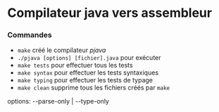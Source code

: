 # Compilateur java vers assembleur

### Commandes

- `make` créé le compilateur *pjava*
- `./pjava [options] [fichier].java` pour exécuter
- `make tests` pour effectuer tous les tests
- `make syntax` pour effectuer les tests syntaxiques
- `make typing` pour effectuer les tests de typage
- `make clean` supprime tous les fichiers créés par `make`

options: --parse-only | --type-only
